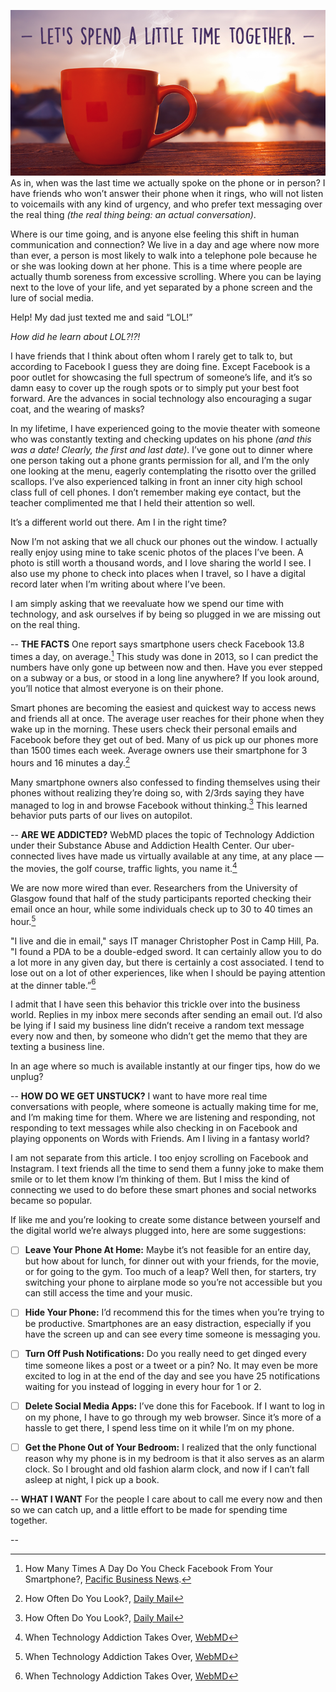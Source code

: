 ![Time_Dojo4_JWC.png](assets/b.png) 
As in, when was the last time we actually spoke on the phone or in person? I have friends who won’t answer their phone when it rings, who will not listen to voicemails with any kind of urgency, and who prefer text messaging over the real thing *(the real thing being: an actual conversation)*.

Where is our time going, and is anyone else feeling this shift in human communication and connection? We live in a day and age where now more than ever, a person is most likely to walk into a telephone pole because he or she was looking down at her phone. This is a time where people are actually thumb soreness from excessive scrolling. Where you can be laying next to the love of your life, and yet separated by a phone screen and the lure of social media.

Help! My dad just texted me and said “LOL!”

*How did he learn about LOL?!?!*

I have friends that I think about often whom I rarely get to talk to, but according to Facebook I guess they are doing fine. Except Facebook is a poor outlet for showcasing the full spectrum of someone’s life, and it’s so damn easy to cover up the rough spots or to simply put your best foot forward. Are the advances in social technology also encouraging a sugar coat, and the wearing of masks?

In my lifetime, I have experienced going to the movie theater with someone who was constantly texting and checking updates on his phone *(and this was a date! Clearly, the first and last date)*. I’ve gone out to dinner where one person taking out a phone grants permission for all, and I’m the only one looking at the menu, eagerly contemplating the risotto over the grilled scallops. I’ve also experienced talking in front an inner city high school class full of cell phones. I don’t remember making eye contact, but the teacher complimented me that I held their attention so well.

It’s a different world out there. Am I in the right time?

Now I’m not asking that we all chuck our phones out the window. I actually really enjoy using mine to take scenic photos of the places I’ve been. A photo is still worth a thousand words, and I love sharing the world I see. I also use my phone to check into places when I travel, so I have a digital record later when I’m writing about where I’ve been.

I am simply asking that we reevaluate how we spend our time with technology, and ask ourselves if by being so plugged in we are missing out on the real thing.

--
**THE FACTS**
One report says smartphone users check Facebook 13.8 times a day, on average.[^1] This study was done in 2013, so I can predict the numbers have only gone up between now and then. Have you ever stepped on a subway or a bus, or stood in a long line anywhere? If you look around, you’ll notice that almost everyone is on their phone.

Smart phones are becoming the easiest and quickest way to access news and friends all at once. The average user reaches for their phone when they wake up in the morning. These users check their personal emails and Facebook before they get out of bed. Many of us pick up our phones more than 1500 times each week. Average owners use their smartphone for 3 hours and 16 minutes a day.[^2]

Many smartphone owners also confessed to finding themselves using their phones without realizing they’re doing so, with 2/3rds saying they have managed to log in and browse Facebook without thinking.[^3] This learned behavior puts parts of our lives on autopilot.

--
**ARE WE ADDICTED?**
WebMD places the topic of Technology Addiction under their Substance Abuse and Addiction Health Center. Our uber-connected lives have made us virtually available at any time, at any place — the movies, the golf course, traffic lights, you name it.[^4]

We are now more wired than ever. Researchers from the University of Glasgow found that half of the study participants reported checking their email once an hour, while some individuals check up to 30 to 40 times an hour.[^5]

"I live and die in email," says IT manager Christopher Post in Camp Hill, Pa. "I found a PDA to be a double-edged sword. It can certainly allow you to do a lot more in any given day, but there is certainly a cost associated. I tend to lose out on a lot of other experiences, like when I should be paying attention at the dinner table.”[^6]

I admit that I have seen this behavior this trickle over into the business world. Replies in my inbox mere seconds after sending an email out. I’d also be lying if I said my business line didn’t receive a random text message every now and then, by someone who didn’t get the memo that they are texting a business line.

In an age where so much is available instantly at our finger tips, how do we unplug?

--
**HOW DO WE GET UNSTUCK?**
I want to have more real time conversations with people, where someone is actually making time for me, and I’m making time for them. Where we are listening and responding, not responding to text messages while also checking in on Facebook and playing opponents on Words with Friends. Am I living in a fantasy world?

I am not separate from this article. I too enjoy scrolling on Facebook and Instagram. I text friends all the time to send them a funny joke to make them smile or to let them know I’m thinking of them. But I miss the kind of connecting we used to do before these smart phones and social networks became so popular.

If like me and you’re looking to create some distance between yourself and the digital world we’re always plugged into, here are some suggestions:

- [ ] **Leave Your Phone At Home:** Maybe it’s not feasible for an entire day, but how about for lunch, for dinner out with your friends, for the movie, or for going to the gym. Too much of a leap? Well then, for starters, try switching your phone to airplane mode so you’re not accessible but you can still access the time and your music.

- [ ] **Hide Your Phone:** I’d recommend this for the times when you’re trying to be productive. Smartphones are an easy distraction, especially if you have the screen up and can see every time someone is messaging you.

- [ ] **Turn Off Push Notifications:** Do you really need to get dinged every time someone likes a post or a tweet or a pin? No. It may even be more excited to log in at the end of the day and see you have 25 notifications waiting for you instead of logging in every hour for 1 or 2.

- [ ] **Delete Social Media Apps:** I’ve done this for Facebook. If I want to log in on my phone, I have to go through my web browser. Since it’s more of a hassle to get there, I spend less time on it while I’m on my phone.

- [ ] **Get the Phone Out of Your Bedroom:** I realized that the only functional reason why my phone is in my bedroom is that it also serves as an alarm clock. So I brought and old fashion alarm clock, and now if I can’t fall asleep at night, I pick up a book.

--
**WHAT I WANT**
For the people I care about to call me every now and then so we can catch up, and a little effort to be made for spending time together.

--
[^1]: How Many Times A Day Do You Check Facebook From Your Smartphone?, [Pacific Business News](http://www.bizjournals.com/pacific/blog/morning_call/2013/03/how-much-time-do-you-really-spend-on.html).

[^2]: How Often Do You Look?, [Daily Mail](http://www.dailymail.co.uk/sciencetech/article-2783677/How-YOU-look-phone-The-average-user-picks-device-1-500-times-day.html) 

[^3]: How Often Do You Look?, [Daily Mail](http://www.dailymail.co.uk/sciencetech/article-2783677/How-YOU-look-phone-The-average-user-picks-device-1-500-times-day.html) 

[^4]: When Technology Addiction Takes Over, [WebMD](http://www.webmd.com/mental-health/addiction/features/when-technology-addiction-takes-over-your-life) 

[^5]: When Technology Addiction Takes Over, [WebMD](http://www.webmd.com/mental-health/addiction/features/when-technology-addiction-takes-over-your-life)

[^6]: When Technology Addiction Takes Over, [WebMD](http://www.webmd.com/mental-health/addiction/features/when-technology-addiction-takes-over-your-life)